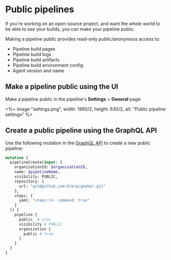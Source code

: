# Public pipelines

If you're working on an open-source project, and want the whole world to be able to see your builds, you can make your pipeline public.


Making a pipeline public provides read-only public/anonymous access to:

- Pipeline build pages
- Pipeline build logs
- Pipeline build artifacts
- Pipeline build environment config
- Agent version and name

## Make a pipeline public using the UI

Make a pipeline public in the pipeline's **Settings** > **General** page:

<%= image "settings.png", width: 1960/2, height: 630/2, alt: "Public pipeline settings" %>

## Create a public pipeline using the GraphQL API

Use the following mutation in the [GraphQL API](/docs/apis/graphql-api) to create a new public pipeline:

```graphql
mutation {
  pipelineCreate(input: {
    organizationId: $organizationID,
    name: $pipelineName,
    visibility: PUBLIC,
    repository: {
      url: "git@github.com:blerp/goober.git"
    },
    steps: {
      yaml: "steps:\n- command: true"
    }
  }) {
    pipeline {
      public  # true
      visibility # PUBLIC
      organization {
        public # true
      }
    }
  }
}
```
